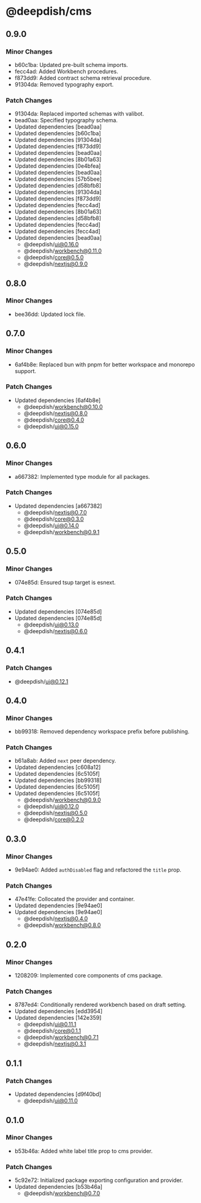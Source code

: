 # @deepdish/cms

## 0.9.0

### Minor Changes

- b60c1ba: Updated pre-built schema imports.
- fecc4ad: Added Workbench procedures.
- f873dd9: Added contract schema retrieval procedure.
- 91304da: Removed typography export.

### Patch Changes

- 91304da: Replaced imported schemas with valibot.
- bead0aa: Specified typography schema.
- Updated dependencies [bead0aa]
- Updated dependencies [b60c1ba]
- Updated dependencies [91304da]
- Updated dependencies [f873dd9]
- Updated dependencies [bead0aa]
- Updated dependencies [8b01a63]
- Updated dependencies [0e4bfea]
- Updated dependencies [bead0aa]
- Updated dependencies [57b5bee]
- Updated dependencies [d58bfb8]
- Updated dependencies [91304da]
- Updated dependencies [f873dd9]
- Updated dependencies [fecc4ad]
- Updated dependencies [8b01a63]
- Updated dependencies [d58bfb8]
- Updated dependencies [fecc4ad]
- Updated dependencies [fecc4ad]
- Updated dependencies [bead0aa]
  - @deepdish/ui@0.16.0
  - @deepdish/workbench@0.11.0
  - @deepdish/core@0.5.0
  - @deepdish/nextjs@0.9.0

## 0.8.0

### Minor Changes

- bee36dd: Updated lock file.

## 0.7.0

### Minor Changes

- 6af4b8e: Replaced bun with pnpm for better workspace and monorepo support.

### Patch Changes

- Updated dependencies [6af4b8e]
  - @deepdish/workbench@0.10.0
  - @deepdish/nextjs@0.8.0
  - @deepdish/core@0.4.0
  - @deepdish/ui@0.15.0

## 0.6.0

### Minor Changes

- a667382: Implemented type module for all packages.

### Patch Changes

- Updated dependencies [a667382]
  - @deepdish/nextjs@0.7.0
  - @deepdish/core@0.3.0
  - @deepdish/ui@0.14.0
  - @deepdish/workbench@0.9.1

## 0.5.0

### Minor Changes

- 074e85d: Ensured tsup target is esnext.

### Patch Changes

- Updated dependencies [074e85d]
- Updated dependencies [074e85d]
  - @deepdish/ui@0.13.0
  - @deepdish/nextjs@0.6.0

## 0.4.1

### Patch Changes

- @deepdish/ui@0.12.1

## 0.4.0

### Minor Changes

- bb99318: Removed dependency workspace prefix before publishing.

### Patch Changes

- b61a8ab: Added `next` peer dependency.
- Updated dependencies [c608a12]
- Updated dependencies [6c5105f]
- Updated dependencies [bb99318]
- Updated dependencies [6c5105f]
- Updated dependencies [6c5105f]
  - @deepdish/workbench@0.9.0
  - @deepdish/ui@0.12.0
  - @deepdish/nextjs@0.5.0
  - @deepdish/core@0.2.0

## 0.3.0

### Minor Changes

- 9e94ae0: Added `authDisabled` flag and refactored the `title` prop.

### Patch Changes

- 47e41fe: Collocated the provider and container.
- Updated dependencies [9e94ae0]
- Updated dependencies [9e94ae0]
  - @deepdish/nextjs@0.4.0
  - @deepdish/workbench@0.8.0

## 0.2.0

### Minor Changes

- 1208209: Implemented core components of cms package.

### Patch Changes

- 8787ed4: Conditionally rendered workbench based on draft setting.
- Updated dependencies [edd3954]
- Updated dependencies [142e359]
  - @deepdish/ui@0.11.1
  - @deepdish/core@0.1.1
  - @deepdish/workbench@0.7.1
  - @deepdish/nextjs@0.3.1

## 0.1.1

### Patch Changes

- Updated dependencies [d9f40bd]
  - @deepdish/ui@0.11.0

## 0.1.0

### Minor Changes

- b53b46a: Added white label title prop to cms provider.

### Patch Changes

- 5c92e72: Initialized package exporting configuration and provider.
- Updated dependencies [b53b46a]
  - @deepdish/workbench@0.7.0
